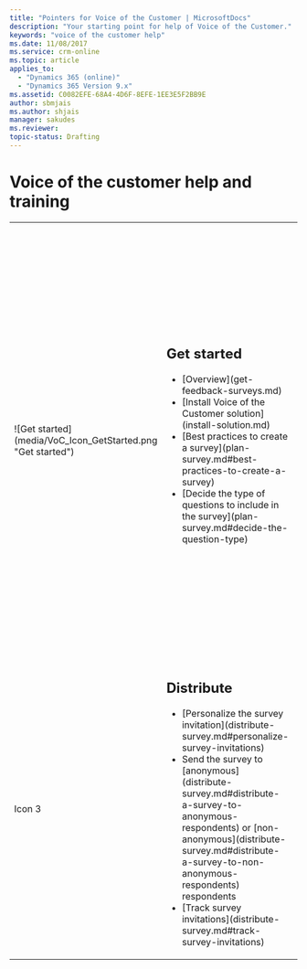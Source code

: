 ```yaml
---
title: "Pointers for Voice of the Customer | MicrosoftDocs"
description: "Your starting point for help of Voice of the Customer."
keywords: "voice of the customer help"
ms.date: 11/08/2017
ms.service: crm-online
ms.topic: article
applies_to:
  - "Dynamics 365 (online)"
  - "Dynamics 365 Version 9.x"
ms.assetid: C0082EFE-68A4-4D6F-8EFE-1EE3E5F2BB9E
author: sbmjais
ms.author: shjais
manager: sakudes
ms.reviewer: 
topic-status: Drafting
---
```


# Voice of the customer help and training

<table>
 <tr>
  <td>![Get started](media/VoC_Icon_GetStarted.png "Get started")</td>
  <td><h2>Get started</h2>
  <ul>
  <li>[Overview](get-feedback-surveys.md)</li>
  <li>[Install Voice of the Customer solution](install-solution.md)</li>
  <li>[Best practices to create a survey](plan-survey.md#best-practices-to-create-a-survey)</li>
  <li>[Decide the type of questions to include in the survey](plan-survey.md#decide-the-question-type)</li>
  </ul></td>
  <td>Icon 2</td>
  <td><h2>Design</h2>
  <ul>
  <li>[Create a theme for the survey](design-basic-survey.md#create-survey-theme)</li>
  <li>[Create the survey](design-basic-survey.md#create-or-edit-survey) and [add questions](design-basic-survey.md#create-and-add-survey-questions)</li>
  <li>[Personalize the survey](design-basic-survey.md#personalize-a-survey)</li>
  <li>[Preview, publish, and test the survey](design-basic-survey.md#preview-publish-and-test-the-survey)</li>
  <li>[Translate the survey](design-basic-survey.md#translate-a-survey)</li>
  <li>[Design an interactive survey](design-advanced-survey.md#design-interactive-surveys-by-using-response-routing)</li>
  </ul>
  </td>
 </tr>

  <tr>
  <td>Icon 3</td>
  <td><h2>Distribute</h2>
  <ul>
  <li>[Personalize the survey invitation](distribute-survey.md#personalize-survey-invitations)</li>
  <li>Send the survey to [anonymous](distribute-survey.md#distribute-a-survey-to-anonymous-respondents) or [non-anonymous](distribute-survey.md#distribute-a-survey-to-non-anonymous-respondents) respondents</li>
  <li>[Track survey invitations](distribute-survey.md#track-survey-invitations)</li>
  </ul>
  </td>
  <td>Icon 4</td>
  <td><h2>Analyze</h2>
  <ul>
  <li>[View survey responses](analyze-survey-data.md#survey-responses)</li>
  <li>[Run and export reports](analyze-survey-data.md#run-and-export-reports)</li>
  <li>[View survey invitations and responses in a dashboard](analyze-survey-data.md#view-survey-invitations-and-responses)</li>
  </ul>  
  </td>
 </tr>
</table>
